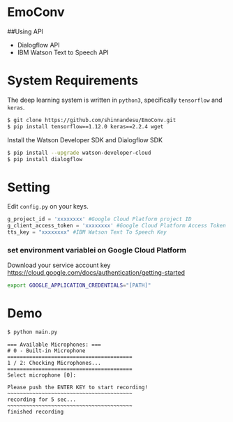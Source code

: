 # EmoConv
##Using API
- Dialogflow API
- IBM Watson Text to Speech API 

# System Requirements
The deep learning system is written in `python3`, specifically `tensorflow` and `keras`.


```bash
$ git clone https://github.com/shinnandesu/EmoConv.git
$ pip install tensorflow==1.12.0 keras==2.2.4 wget
```
Install the Watson Developer SDK and Dialogflow SDK

```bash
$ pip install --upgrade watson-developer-cloud
$ pip install dialogflow
```

# Setting
Edit `config.py` on your keys.

```python
g_project_id = 'xxxxxxxx' #Google Cloud Platform project ID 
g_client_access_token = 'xxxxxxxx' #Google Cloud Platform Access Token
tts_key = "xxxxxxxx" #IBM Watson Text To Speech Key
```

### set environment variablei on Google Cloud Platform
Download your service account key
https://cloud.google.com/docs/authentication/getting-started

```bash
export GOOGLE_APPLICATION_CREDENTIALS="[PATH]"
```

# Demo
```bash
$ python main.py 
```

```
=== Available Microphones: ===
# 0 - Built-in Microphone
========================================
1 / 2: Checking Microphones...
========================================
Select microphone [0]:
```

```
Please push the ENTER KEY to start recording!
~~~~~~~~~~~~~~~~~~~~~~~~~~~~~~~~~~~~~~~~
recording for 5 sec...
~~~~~~~~~~~~~~~~~~~~~~~~~~~~~~~~~~~~~~~~
finished recording
```
